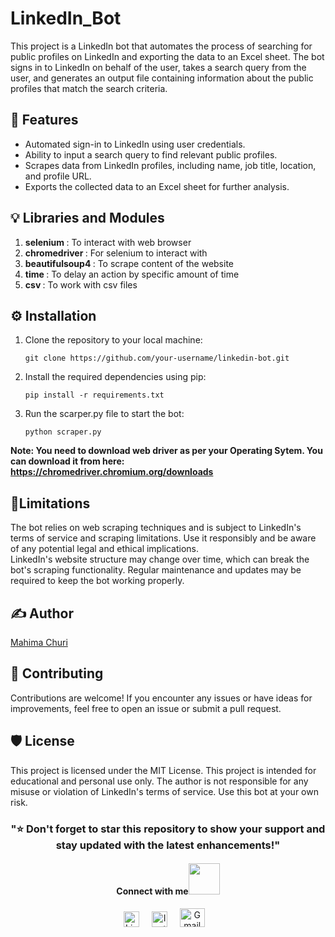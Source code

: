 # LinkedIn_Bot 
This project is a LinkedIn bot that automates the process of searching for public profiles on LinkedIn and exporting the data to an Excel sheet. 
The bot signs in to LinkedIn on behalf of the user, takes a search query from the user, and generates an output file containing information about the 
public profiles that match the search criteria.

## 📌 Features
- Automated sign-in to LinkedIn using user credentials.
- Ability to input a search query to find relevant public profiles.
- Scrapes data from LinkedIn profiles, including name, job title, location, and profile URL.
- Exports the collected data to an Excel sheet for further analysis.

## 💡 Libraries and Modules
1. <b>selenium </b> : To interact with web browser
2. <b>chromedriver </b>: For selenium to interact with
3. <b>beautifulsoup4 </b>: To scrape content of the website
4. <b>time </b>: To delay an action by specific amount of time
5. <b>csv </b>: To work with csv files

## ⚙️ Installation 
1. Clone the repository to your local machine:
   ```
   git clone https://github.com/your-username/linkedin-bot.git
   ```
2. Install the required dependencies using pip:
   ```
   pip install -r requirements.txt
   ```
3. Run the scarper.py file to start the bot:
   ```
   python scraper.py
   ```
<b>Note: You need to download web driver as per your Operating Sytem. 
You can download it from here: https://chromedriver.chromium.org/downloads</b>

## 🎯Limitations
The bot relies on web scraping techniques and is subject to LinkedIn's terms of service and scraping limitations. Use it responsibly and be aware of any potential legal and ethical implications.</br>
LinkedIn's website structure may change over time, which can break the bot's scraping functionality. Regular maintenance and updates may be required to keep the bot working properly.

## ✍ Author
 [Mahima Churi](https://github.com/Mahitej28)

## 🤝 Contributing
Contributions are welcome! If you encounter any issues or have ideas for improvements, feel free to open an issue or submit a pull request.

## 🛡 License
This project is licensed under the MIT License. This project is intended for educational and personal use only. The author is not responsible for any misuse or violation of LinkedIn's terms of service. Use this bot at your own risk.

<div align="center"> <h3>"⭐️ Don't forget to star this repository to show your support and stay updated with the latest enhancements!" </h3> </div>
<div align="center">
<h4> Connect with me<a href="https://gifyu.com/image/Zy2f"><img src="https://github.com/milaan9/milaan9/blob/main/Handshake.gif" width="50px"></a>
</h4> 
<p align="center">
    <a href="https://www.linkedin.com/in/mahimachuri" target="_blank"><img alt="LinkedIn" width="25px" src="https://cdn-icons-png.flaticon.com/512/3536/3536505.png"></a> &nbsp&nbsp&nbsp
    <a href="https://www.instagram.com/infoelegant10" target="_blank"><img alt="Instagram" width="25px" src="https://cdn-icons-png.flaticon.com/512/1384/1384063.png"></a> &nbsp&nbsp&nbsp
     <a href="mailto:mahimachuri.28@gmail.com" target="_blank"><img alt="Gmail" width="40px" height="30px" src="https://github.com/TheDudeThatCode/TheDudeThatCode/blob/master/Assets/Gmail.svg"></a>&nbsp&nbsp&nbsp
   </p>

